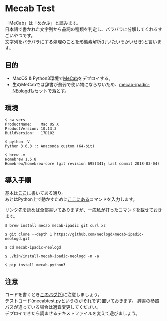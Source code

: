 # Mecab Test  
「MeCab」は「めかぶ」と読みます。  
日本語で書かれた文字列から品詞の種類を判定し、バラバラに分解してくれるすごいやつです。  
文字列をバラバラにする処理のことを形態素解析(けいたいそかいせき)と言います。  

## 目的
* MacOS & Python3環境で[MeCab](https://ja.wikipedia.org/wiki/MeCab)をデプロイする。  
* 生のMeCabでは辞書が貧弱で使い物にならないため、[mecab-ipadic-NEologd](https://github.com/neologd/mecab-ipadic-neologd/blob/master/README.ja.md)もセットで落とす。  

## 環境
```
$ sw_vers  
ProductName:    Mac OS X  
ProductVersion: 10.13.3  
BuildVersion:   17D102  

$ python -V  
Python 3.6.3 :: Anaconda custom (64-bit)  

$ brew -v  
Homebrew 1.5.8  
Homebrew/homebrew-core (git revision 695f341; last commit 2018-03-04)  
```
## 導入手順  
基本は[ここ](https://github.com/neologd/mecab-ipadic-neologd)に書いてある通り。  
あとはPython上で動かすために[ここにある](https://qiita.com/piruty/items/5ae2c2ba660796112207)コマンドを入力します。  

リンク先を読めば全部書いてありますが、一応私が打ったコマンドを載せておきます。

```
$ brew install mecab mecab-ipadic git curl xz  

$ git clone --depth 1 https://github.com/neologd/mecab-ipadic-neologd.git  

$ cd mecab-ipadic-neologd  

$ ./bin/install-mecab-ipadic-neologd -n -a  

$ pip install mecab-python3  
```

## 注意  
コードを書くとき[このバグ(?)](https://qiita.com/piruty/items/ce218090eae53b775b79)に注意しましょう。  
テストコード(mecabtest.pyというのがそれです)置いておきます。
辞書の参照パスが違っている場合は適宜変更してください。  
デプロイできたら読ませるテキストファイルを変えて遊びましょう。  
